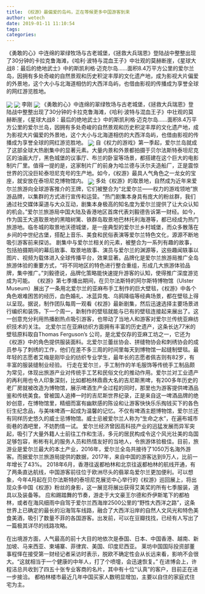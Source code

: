 ```yaml
---
title: 《权游》最偏爱的岛屿，正在等候更多中国游客到来
author: wetech
date: 2019-01-11 11:10:54
tags: 
categories: 
---
```

《勇敢的心》中连绵的翠绿牧场与古老城堡，《拯救大兵瑞恩》登陆战中整整出现了30分钟的卡拉克鲁海滩，《哈利·波特与混血王子》中壮观的莫赫断崖，《星球大战8：最后的绝地武士》中的斯凯利格·迈克尔岛……面积8.4万平方公里的爱尔兰岛，因拥有多处奇峻的自然景观和历史积淀丰厚的文化遗产地，成为影视大片偏爱的外景地，这个大小与北海道相仿的大西洋岛屿，也借由影视的传播成为享誉全球的网红游览胜地。
<!-- more -->
<img align="center" border="0" src="https://imgcdn.yicai.com/uppics/images/2019/01/12da1efd5ebf9272c5af8d7c15be0bc1.jpg" />
<img align="center" border="0" src="https://imgcdn.yicai.com/uppics/images/2019/01/d6dbc6bd86a83393dec14566259cb7be.jpg" />
李刚
<img align="center" border="0" src="https://imgcdn.yicai.com/uppics/images/2019/01/2dd143fed4f60e8770524738ec8fe02c.jpg" />
《勇敢的心》中连绵的翠绿牧场与古老城堡，《拯救大兵瑞恩》登陆战中整整出现了30分钟的卡拉克鲁海滩，《哈利·波特与混血王子》中壮观的莫赫断崖，《星球大战8：最后的绝地武士》中的斯凯利格·迈克尔岛……面积8.4万平方公里的爱尔兰岛，因拥有多处奇峻的自然景观和历史积淀丰厚的文化遗产地，成为影视大片偏爱的外景地，这个大小与北海道相仿的大西洋岛屿，也借由影视的传播成为享誉全球的网红游览胜地。
<img align="center" border="0" src="https://imgcdn.yicai.com/uppics/images/2019/01/909a9292197883729933397906532a81.jpg" />
自《权力的游戏》第一季起，爱尔兰岛就成了这部全球大热剧集中的显著元素。大量内景和外景都拍摄于贝尔法斯特泰坦尼克区的油画大厅，黑色城堡的议事厅、布兰的卧室等场景，都搭建在这个巨大的电影制片厂里。值得一提的是，这家制片厂的前身为哈兰德与沃尔夫造船厂，正是震惊世界的沉没巨轮泰坦尼克号的生产地。如今，《权游》最具人气角色之一龙女的宝座，就安放在泰坦尼克博物馆内。
<img align="center" border="0" src="https://imgcdn.yicai.com/uppics/images/2019/01/d400a0d6abb7c5d9ab581cd76641e132.jpg" />
多处《权游》的取景地，自然成为近年来爱尔兰旅游向全球游客推介的王牌，它们被整合为“北爱尔兰——权力的游戏领地”旅游品牌，以集群的方式进行宣传和运营。“热门剧集本身具有庞大的粉丝群，我们通过社交媒体渠道与大众互动，剧集本身极高的知名度为爱尔兰提供了让大众认知的机会。”爱尔兰旅游局中国大陆及香港地区首席代表刘毅德告诉第一财经。如今，作为国王大道取景地的黑暗树篱、铁群岛取景地巴林托利海港等，都已经成为热门旅游地。临冬城的取景地沃德城堡，是一座典型的爱尔兰乡村城堡，而众多散落在乡间的中世纪古堡，搭配上音乐、美食和民俗表演等爱尔兰特色文化，源源不断地吸引游客前来探访。
剧集中与爱尔兰相关的元素，被整合为一系列有趣的故事，包括拍摄期间的幕后故事、取景地故事、演员与爱尔兰的渊源等，这些趣闻轶事以图片、视频为载体进入全球传播平台，效果显著。品牌化是爱尔兰旅游局推广全岛旅游体验的重要方式，“将不同地区的特色进行整合重组，形成几大旅游体验品牌，集中推广。”刘毅德说，品牌化策略能快速提升游客的认知，使得推广深度游览成为可能。
《权游》第七季播出期间，在贝尔法斯特的阿尔斯特博物馆（Ulster Museum）展出了一条用北爱尔兰的亚麻布手工制作的巨大壁毯，《权游》中各个角色艰难困苦的经历，血色婚礼、冰蓝异鬼、乌鸦降临等经典场景，都在壁毯上得以呈现。据说，制作团队每周一观看《权游》最新剧集，然后迅速选择主要场景进行编织和装饰，下一个周一，新制作的壁毯就能与已有的壁毯连接起来展出了。这一创意充分利用热播剧热点吸引游客，也带动了当地人和游客对爱尔兰传统亚麻纺织技术的关注。
北爱尔兰在亚麻纺织方面拥有丰富的历史遗产，这条长达77米的壁毯原料取自Thomas Ferguson’s 公司，是北爱仅存的亚麻工坊之一，它还为《权游》中的角色提供服装面料。北爱尔兰蕾丝协会、拼缝物协会和刺绣协会的成员参与了刺绣的工作，他们在差不多三周的时间里每天到博物馆一起缝制壁毯。最年轻的志愿者艾梅是刚毕业的纺织专业学生，最年长的志愿者佩吉则有82岁，有丰富的服装缝制业经验。
行走在爱尔兰，手工制作的羊毛服饰等传统手工制品颇为常见，体现出旅游产业对传统手工艺和民俗文化的推动作用。爱尔兰对工业遗产的再利用也令人印象深刻，比如都柏林鼎鼎大名的吉尼斯黑啤，有200多年历史的老厂房就被改造为博物馆，展示啤酒生产全过程的同时，那里也为游客提供啤酒品鉴和传统美食。曾被国人追捧一时的吉尼斯世界纪录，正是来自这一啤酒品牌的绝妙创意，在博物馆里，精细而富有幽默感的陈设和让游客快快乐乐掏钱买下的各色衍生纪念品，与美味啤酒一起成为温馨的记忆。不仅有啤酒主题博物馆，爱尔兰还有同样历史悠久的威士忌博物馆。威士忌被爱尔兰人称为“生命之水”，在遍布城市街巷的酒吧里，不妨酌情一试。
爱尔兰经济曾因高科技产业的迅猛发展而异军突起，吸引了大量外籍人士前往工作和生活，多元的居民构成令这个风光壮美的岛国足够包容，彬彬有礼的服务人员和热情友好的当地人，令旅游体验极佳。目前，旅游业是爱尔兰最大的本土产业，2016年，爱尔兰全岛共接待了1050万名海外游客。而据爱尔兰旅游局提供的数据，2017年，来自中国的游客达到9万人，比前一年增长了43%。
2018年6月，香港往返都柏林和北京往返都柏林的航线开通，有了两条直达航线，中国游客前往位于欧洲尽头的翡翠岛爱尔兰更加便利。可以想象，今年4月起在贝尔法斯特的泰坦尼克展览中心举行的《权游》巡回展上，将出现众多中国《权游》粉丝的身影，这一展览将展出获得艾美奖的所有七季服装，道具以及装备等。
应和踢踏舞的节奏，游走于大文豪王尔德和乔伊斯笔下的都柏林，或者在海风细雨中自驾于爱尔兰西海岸2500公里的“野性大西洋之路”，这条世界上已确定的最长的沿海驾车线路，融合了大西洋沿岸的自然人文风光和特色美食美酒，吸引了数量不菲的各国游客。出发前，可以在豆瓣找找，已经有人写出了一篇极其详尽的线路攻略。
 
 
 
在出境游方面，人气最高的前十大目的地依次是泰国、日本、中国香港、越南、新加坡、马来西亚、柬埔寨、菲律宾、美国、印度尼西亚。
莱坊中国国际投资部董事程怿在接受第一财经记者采访时表示，脱欧不确定性会从长远来看，影响不会很大。“这就相当于一个健康的中年人，打了个喷嚏，会迅速恢复。”
在进博会上，许程洁总共收到了四五十张专业客商的名片，其中有十位“认真”的客户，目前正在进一步接洽。
都柏林楼市最近几年中国买家人数明显增加，主要以自住的家庭式住宅为主。
